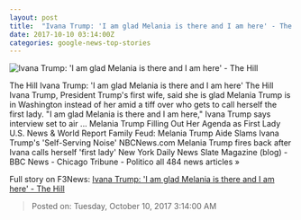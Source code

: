 ```yaml
---
layout: post
title:  "Ivana Trump: 'I am glad Melania is there and I am here' - The Hill"
date: 2017-10-10 03:14:00Z
categories: google-news-top-stories
---
```


![Ivana Trump: 'I am glad Melania is there and I am here' - The Hill](http://thehill.com/sites/default/files/trumpdonaldivanamelania.jpg)

The Hill Ivana Trump: 'I am glad Melania is there and I am here' The Hill Ivana Trump, President Trump's first wife, said she is glad Melania Trump is in Washington instead of her amid a tiff over who gets to call herself the first lady. "I am glad Melania is there and I am here," Ivana Trump says interview set to air ... Melania Trump Filling Out Her Agenda as First Lady U.S. News & World Report Family Feud: Melania Trump Aide Slams Ivana Trump's 'Self-Serving Noise' NBCNews.com Melania Trump fires back after Ivana calls herself 'first lady' New York Daily News Slate Magazine (blog) - BBC News - Chicago Tribune - Politico all 484 news articles »


Full story on F3News: [Ivana Trump: 'I am glad Melania is there and I am here' - The Hill](http://www.f3nws.com/n/AUWuyB)

> Posted on: Tuesday, October 10, 2017 3:14:00 AM

